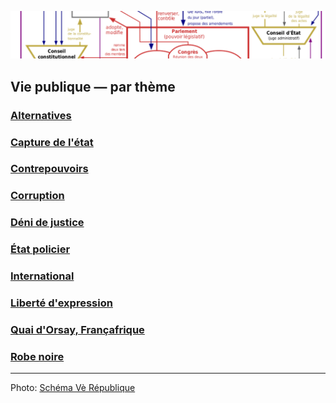 ![image-mise-en-avant](../_aux/VeR.png)

## Vie publique — par thème
### [Alternatives](democralter.md)
### [Capture de l'état](capturetat.md)
### [Contrepouvoirs](contrepouvoirs.md)
### [Corruption](corruption.md)
### [Déni de justice](denijust.md)
### [État policier](etat-policier.md)
### [International](internat.md)
### [Liberté d'expression](libertedexpr.md)
### [Quai d'Orsay, Françafrique](mae.md)
### [Robe noire](robenoire.md)

---
Photo: [Schéma Vè République](https://fr.wikipedia.org/wiki/Assembl%C3%A9e_nationale_(France)#/media/Fichier:Schema_pouvoirs_Ve_republique_France-vec-final_form-ok.svg)
